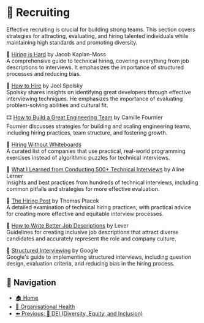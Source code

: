 # 🧲 Recruiting

Effective recruiting is crucial for building strong teams. This section covers strategies for attracting, evaluating, and hiring talented individuals while maintaining high standards and promoting diversity.

🔗 [Hiring is Hard](https://jacobian.org/2021/mar/8/hiring-is-hard/) by Jacob Kaplan-Moss  
A comprehensive guide to technical hiring, covering everything from job descriptions to interviews. It emphasizes the importance of structured processes and reducing bias.

🔗 [How to Hire](https://www.joelonsoftware.com/2006/10/25/the-guerrilla-guide-to-interviewing-version-30/) by Joel Spolsky  
Spolsky shares insights on identifying great developers through effective interviewing techniques. He emphasizes the importance of evaluating problem-solving abilities and cultural fit.

🎞 [How to Build a Great Engineering Team](https://www.youtube.com/watch?v=7yqExZqGOZ4) by Camille Fournier  
Fournier discusses strategies for building and scaling engineering teams, including hiring practices, team structure, and fostering growth.

🔗 [Hiring Without Whiteboards](https://github.com/poteto/hiring-without-whiteboards)  
A curated list of companies that use practical, real-world programming exercises instead of algorithmic puzzles for technical interviews.

📄 [What I Learned from Conducting 500+ Technical Interviews](https://blog.interviewing.io/what-i-learned-from-conducting-500-technical-interviews/) by Aline Lerner  
Insights and best practices from hundreds of technical interviews, including common pitfalls and strategies for more effective evaluation.

🔗 [The Hiring Post](https://sockpuppet.org/blog/2015/03/06/the-hiring-post/) by Thomas Ptacek  
A detailed examination of technical hiring practices, with practical advice for creating more effective and equitable interview processes.

📄 [How to Write Better Job Descriptions](https://www.lever.co/blog/how-to-write-better-job-descriptions/) by Lever  
Guidelines for creating inclusive job descriptions that attract diverse candidates and accurately represent the role and company culture.

🔗 [Structured Interviewing](https://rework.withgoogle.com/guides/hiring-use-structured-interviewing/steps/introduction/) by Google  
Google's guide to implementing structured interviews, including question design, evaluation criteria, and reducing bias in the hiring process.

## 🧭 Navigation

- [🏠 Home](../../README.md)
- [🧠 Organisational Health](../README.md)
- [⬅️ Previous: 🌈 DEI (Diversity, Equity, and Inclusion)](dei.md)
